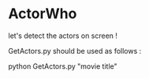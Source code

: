 # ActorWho
let's detect the actors on screen !

GetActors.py should be used as follows :

python GetActors.py "movie title"
